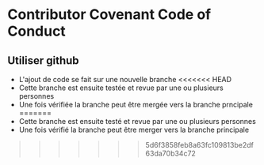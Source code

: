 # Contributor Covenant Code of Conduct

## Utiliser github

- L'ajout de code se fait sur une nouvelle branche
<<<<<<< HEAD
- Cette branche est ensuite testée et revue par une ou plusieurs personnes
- Une fois vérifiée la branche peut être mergée vers la branche prncipale
=======
- Cette branche est ensuite testé et revue par une ou plusieurs personnes
- Une fois vérifié la branche peut être merger vers la branche principale
>>>>>>> 5d6f3858feb8a63fc109813be2df63da70b34c72
